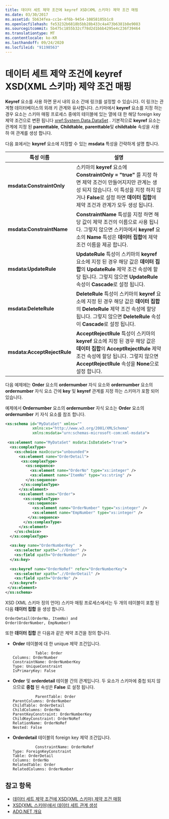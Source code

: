 ```yaml
---
title: 데이터 세트 제약 조건에 keyref XSD(XML 스키마) 제약 조건 매핑
ms.date: 03/30/2017
ms.assetid: 5b634fea-cc1e-4f6b-9454-10858105b1c8
ms.openlocfilehash: fe53232b6818b5bb28b433c4a473b6381b8e9083
ms.sourcegitcommit: 5b475c1855b32cf78d2d1bbb4295e4c236f39464
ms.translationtype: MT
ms.contentlocale: ko-KR
ms.lasthandoff: 09/24/2020
ms.locfileid: "91198563"
---
```

# <a name="map-keyref-xml-schema-xsd-constraints-to-dataset-constraints"></a>데이터 세트 제약 조건에 keyref XSD(XML 스키마) 제약 조건 매핑

**Keyref** 요소를 사용 하면 문서 내의 요소 간에 링크를 설정할 수 있습니다. 이 링크는 관계형 데이터베이스의 외래 키 관계와 유사합니다. 스키마에서 **keyref** 요소를 지정 하는 경우 요소는 스키마 매핑 프로세스 중에의 테이블에 있는 열에 대 한 해당 foreign key 제약 조건으로 변환 됩니다 <xref:System.Data.DataSet> . 기본적으로 **keyref** 요소는 관계에 지정 된 **parenttable**, **Childtable**, **parenttable**및 **childtable** 속성을 사용 하 여 관계를 생성 합니다.  
  
 다음 표에서는 **keyref** 요소에 지정할 수 있는 **msdata** 특성을 간략하게 설명 합니다.  
  
|특성 이름|설명|  
|--------------------|-----------------|  
|**msdata:ConstraintOnly**|스키마의 **keyref** 요소에 **ConstraintOnly = "true"** 를 지정 하면 제약 조건이 만들어지지만 관계는 생성 되지 않습니다. 이 특성을 지정 하지 않거나 **False**로 설정 하면 **데이터 집합**에 제약 조건과 관계가 모두 생성 됩니다.|  
|**msdata:ConstraintName**|**ConstraintName** 특성을 지정 하면 해당 값이 제약 조건의 이름으로 사용 됩니다. 그렇지 않으면 스키마에서 **keyref** 요소의 **Name** 특성은 **데이터 집합**에 제약 조건 이름을 제공 합니다.|  
|**msdata:UpdateRule**|**UpdateRule** 특성이 스키마의 **keyref** 요소에 지정 된 경우 해당 값은 **데이터 집합**의 **UpdateRule** 제약 조건 속성에 할당 됩니다. 그렇지 않으면 **UpdateRule** 속성이 **Cascade**로 설정 됩니다.|  
|**msdata:DeleteRule**|**DeleteRule** 특성이 스키마의 **keyref** 요소에 지정 된 경우 해당 값은 **데이터 집합**의 **DeleteRule** 제약 조건 속성에 할당 됩니다. 그렇지 않으면 **DeleteRule** 속성이 **Cascade**로 설정 됩니다.|  
|**msdata:AcceptRejectRule**|**AcceptRejectRule** 특성이 스키마의 **keyref** 요소에 지정 된 경우 해당 값은 **데이터 집합**의 **AcceptRejectRule** 제약 조건 속성에 할당 됩니다. 그렇지 않으면 **AcceptRejectRule** 속성을 **None**으로 설정 합니다.|  
  
 다음 예제에는 **Order** 요소의 **ordernumber** 자식 요소와 **ordernumber** 요소의 **ordernumber** 자식 요소 간에 **key** 및 **keyref** 관계를 지정 하는 스키마가 포함 되어 있습니다.  
  
 예제에서 **Ordernumber** 요소의 **ordernumber** 자식 요소는 **Order** 요소의 **ordernumber** 키 자식 요소를 참조 합니다.  
  
```xml  
<xs:schema id="MyDataSet" xmlns=""
            xmlns:xs="http://www.w3.org/2001/XMLSchema"
            xmlns:msdata="urn:schemas-microsoft-com:xml-msdata">  
  
 <xs:element name="MyDataSet" msdata:IsDataSet="true">  
  <xs:complexType>  
    <xs:choice maxOccurs="unbounded">  
      <xs:element name="OrderDetail">  
       <xs:complexType>  
         <xs:sequence>  
           <xs:element name="OrderNo" type="xs:integer" />  
           <xs:element name="ItemNo" type="xs:string" />  
         </xs:sequence>  
       </xs:complexType>  
      </xs:element>  
      <xs:element name="Order">  
        <xs:complexType>  
          <xs:sequence>  
            <xs:element name="OrderNumber" type="xs:integer" />  
            <xs:element name="EmpNumber" type="xs:integer" />  
          </xs:sequence>  
        </xs:complexType>  
      </xs:element>  
    </xs:choice>  
  </xs:complexType>  
  
  <xs:key name="OrderNumberKey"  >  
    <xs:selector xpath=".//Order" />  
    <xs:field xpath="OrderNumber" />  
  </xs:key>  
  
  <xs:keyref name="OrderNoRef" refer="OrderNumberKey">  
    <xs:selector xpath=".//OrderDetail" />  
    <xs:field xpath="OrderNo" />  
  </xs:keyref>  
 </xs:element>  
</xs:schema>  
```  
  
 XSD (XML 스키마 정의 언어) 스키마 매핑 프로세스에서는 두 개의 테이블이 포함 된 다음 **데이터 집합** 을 생성 합니다.  
  
```text  
OrderDetail(OrderNo, ItemNo) and  
Order(OrderNumber, EmpNumber)  
```  
  
 또한 **데이터 집합** 은 다음과 같은 제약 조건을 정의 합니다.  
  
- **Order** 테이블에 대 한 unique 제약 조건입니다.  
  
    ```text
              Table: Order  
    Columns: OrderNumber
    ConstraintName: OrderNumberKey  
    Type: UniqueConstraint  
    IsPrimaryKey: False  
    ```  
  
- **Order** 및 **orderdetail** 테이블 간의 관계입니다. 두 요소가 스키마에 중첩 되지 않으므로 **중첩** 된 속성은 **False** 로 설정 됩니다.  
  
    ```text
              ParentTable: Order  
    ParentColumns: OrderNumber
    ChildTable: OrderDetail  
    ChildColumns: OrderNo
    ParentKeyConstraint: OrderNumberKey  
    ChildKeyConstraint: OrderNoRef  
    RelationName: OrderNoRef  
    Nested: False  
    ```  
  
- **Orderdetail** 테이블의 foreign key 제약 조건입니다.  
  
    ```text  
              ConstraintName: OrderNoRef  
    Type: ForeignKeyConstraint  
    Table: OrderDetail  
    Columns: OrderNo
    RelatedTable: Order  
    RelatedColumns: OrderNumber
    ```  
  
## <a name="see-also"></a>참고 항목

- [데이터 세트 제약 조건에 XSD(XML 스키마) 제약 조건 매핑](mapping-xml-schema-xsd-constraints-to-dataset-constraints.md)
- [XSD(XML 스키마)에서 데이터 세트 관계 생성](generating-dataset-relations-from-xml-schema-xsd.md)
- [ADO.NET 개요](../ado-net-overview.md)
